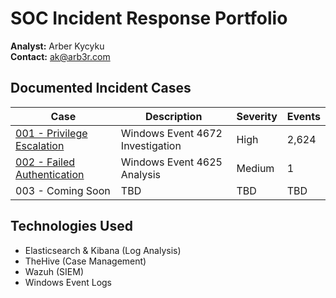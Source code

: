 # SOC Incident Response Portfolio

**Analyst:** Arber Kycyku  
**Contact:** ak@arb3r.com

## Documented Incident Cases

| Case | Description | Severity | Events |
|------|-------------|----------|--------|
| [001 - Privilege Escalation](./privilege-escalation) | Windows Event 4672 Investigation | High | 2,624 |
| [002 - Failed Authentication](./case-002-failed-auth) | Windows Event 4625 Analysis | Medium | 1 |
| 003 - Coming Soon | TBD | TBD | TBD |

## Technologies Used
- Elasticsearch & Kibana (Log Analysis)
- TheHive (Case Management)  
- Wazuh (SIEM)
- Windows Event Logs

